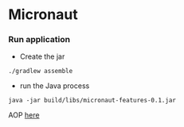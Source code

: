 
# Micronaut

### Run application

* Create the jar

```
./gradlew assemble
```

* run the Java process 
```
java -jar build/libs/micronaut-features-0.1.jar
```

AOP [here](src/main/java/micronaut/features/aop/NotNullInterceptor.java)